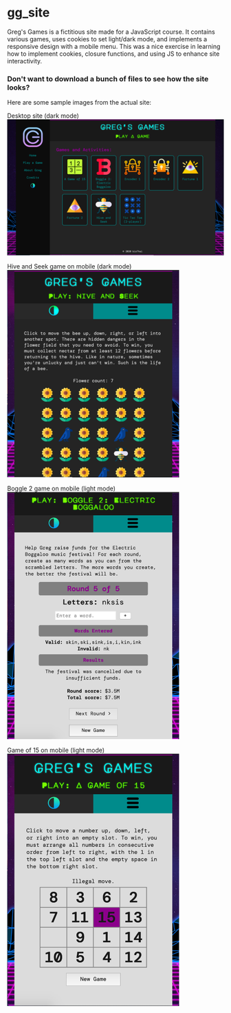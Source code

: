 # gg_site

Greg's Games is a fictitious site made for a JavaScript course. It contains various games, uses cookies to set light/dark mode, and implements a responsive design with a mobile menu. This was a nice exercise in learning how to implement cookies, closure functions, and using JS to enhance site interactivity.

### Don't want to download a bunch of files to see how the site looks?

Here are some sample images from the actual site:

Desktop site (dark mode)<br>
<img src="demo_img1.png" alt="Image of game page on desktop, dark mode enabled" width="750"/>

Hive and Seek game on mobile (dark mode)<br>
<img src="demo_img2.png" alt="Image of Hive and Seek game on mobile (dark mode)" width="400"/>

Boggle 2 game on mobile (light mode)<br>
<img src="demo_img3.png" alt="Image of Boggle 2 game on mobile (light mode)" width="400"/>

Game of 15 on mobile (light mode)<br>
<img src="demo_img4.png" alt="Image of Game of 15 on mobile (light mode)" width="400"/>
